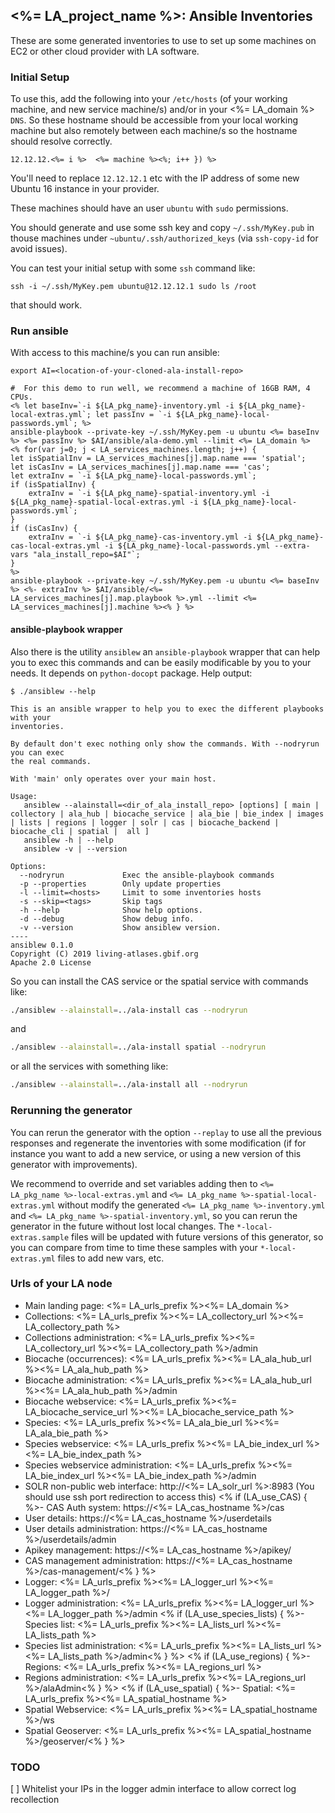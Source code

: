 ## <%= LA_project_name %>: Ansible Inventories

These are some generated inventories to use to set up some machines on EC2 or other cloud provider with LA software.

### Initial Setup

To use this, add the following into your `/etc/hosts` (of your working machine, and new service machine/s) and/or in your <%= LA_domain %> `DNS`. So these hostname should be accessible from your local working machine but also remotely between each machine/s so the hostname should resolve correctly.

```<% let i=12; LA_machines.forEach(machine => { %>
12.12.12.<%= i %>  <%= machine %><%; i++ }) %>
```

You'll need to replace `12.12.12.1` etc with the IP address of some new Ubuntu 16 instance in your provider.

These machines should have an user `ubuntu` with `sudo` permissions.

You should generate and use some ssh key and copy `~/.ssh/MyKey.pub` in thouse machines under `~ubuntu/.ssh/authorized_keys` (via `ssh-copy-id` for avoid issues).

You can test your initial setup with some `ssh` command like:
```
ssh -i ~/.ssh/MyKey.pem ubuntu@12.12.12.1 sudo ls /root
```
that should work.

### Run ansible

With access to this machine/s you can run ansible:

```
export AI=<location-of-your-cloned-ala-install-repo>

#  For this demo to run well, we recommend a machine of 16GB RAM, 4 CPUs.
<% let baseInv=`-i ${LA_pkg_name}-inventory.yml -i ${LA_pkg_name}-local-extras.yml`; let passInv = `-i ${LA_pkg_name}-local-passwords.yml`; %>
ansible-playbook --private-key ~/.ssh/MyKey.pem -u ubuntu <%= baseInv %> <%= passInv %> $AI/ansible/ala-demo.yml --limit <%= LA_domain %>
<% for(var j=0; j < LA_services_machines.length; j++) {
let isSpatialInv = LA_services_machines[j].map.name === 'spatial';
let isCasInv = LA_services_machines[j].map.name === 'cas';
let extraInv = `-i ${LA_pkg_name}-local-passwords.yml`;
if (isSpatialInv) {
    extraInv = `-i ${LA_pkg_name}-spatial-inventory.yml -i ${LA_pkg_name}-spatial-local-extras.yml -i ${LA_pkg_name}-local-passwords.yml`;
}
if (isCasInv) {
    extraInv = `-i ${LA_pkg_name}-cas-inventory.yml -i ${LA_pkg_name}-cas-local-extras.yml -i ${LA_pkg_name}-local-passwords.yml --extra-vars "ala_install_repo=$AI"`;
}
%>
ansible-playbook --private-key ~/.ssh/MyKey.pem -u ubuntu <%= baseInv %> <%- extraInv %> $AI/ansible/<%= LA_services_machines[j].map.playbook %>.yml --limit <%= LA_services_machines[j].machine %><% } %>
```
#### ansible-playbook wrapper

Also there is the utility `ansiblew` an `ansible-playbook` wrapper that can help you to exec this commands and can be easily modificable by you to your needs. It depends on `python-docopt` package. Help output:

```
$ ./ansiblew --help

This is an ansible wrapper to help you to exec the different playbooks with your
inventories.

By default don't exec nothing only show the commands. With --nodryrun you can exec
the real commands.

With 'main' only operates over your main host.

Usage:
   ansiblew --alainstall=<dir_of_ala_install_repo> [options] [ main | collectory | ala_hub | biocache_service | ala_bie | bie_index | images | lists | regions | logger | solr | cas | biocache_backend | biocache_cli | spatial |  all ]
   ansiblew -h | --help
   ansiblew -v | --version

Options:
  --nodryrun             Exec the ansible-playbook commands
  -p --properties        Only update properties
  -l --limit=<hosts>     Limit to some inventories hosts
  -s --skip=<tags>       Skip tags
  -h --help              Show help options.
  -d --debug             Show debug info.
  -v --version           Show ansiblew version.
----
ansiblew 0.1.0
Copyright (C) 2019 living-atlases.gbif.org
Apache 2.0 License
```
So you can install the CAS service or the spatial service with commands like:

```bash
./ansiblew --alainstall=../ala-install cas --nodryrun
```

and

```bash
./ansiblew --alainstall=../ala-install spatial --nodryrun
```

or all the services with something like:

```bash
./ansiblew --alainstall=../ala-install all --nodryrun
```

### Rerunning the generator

You can rerun the generator with the option `--replay` to use all the previous responses and regenerate the inventories with some modification (if for instance you want to add a new service, or using a new version of this generator with improvements).

We recommend to override and set variables adding then to `<%= LA_pkg_name %>-local-extras.yml` and `<%= LA_pkg_name %>-spatial-local-extras.yml` without modify the generated `<%= LA_pkg_name %>-inventory.yml` and `<%= LA_pkg_name %>-spatial-inventory.yml`, so you can rerun the generator in the future without lost local changes. The `*-local-extras.sample` files will be updated with future versions of this generator, so you can compare from time to time these samples with your `*-local-extras.yml` files to add new vars, etc.

### Urls of your LA node

- Main landing page: <%= LA_urls_prefix %><%= LA_domain %>
- Collections: <%= LA_urls_prefix %><%= LA_collectory_url %><%= LA_collectory_path %>
- Collections administration: <%= LA_urls_prefix %><%= LA_collectory_url %><%= LA_collectory_path %>/admin
- Biocache (occurrences): <%= LA_urls_prefix %><%= LA_ala_hub_url %><%= LA_ala_hub_path %>
- Biocache administration: <%= LA_urls_prefix %><%= LA_ala_hub_url %><%= LA_ala_hub_path %>/admin
- Biocache webservice: <%= LA_urls_prefix %><%= LA_biocache_service_url %><%= LA_biocache_service_path %>
- Species: <%= LA_urls_prefix %><%= LA_ala_bie_url %><%= LA_ala_bie_path %>
- Species webservice: <%= LA_urls_prefix %><%= LA_bie_index_url %><%= LA_bie_index_path %>
- Species webservice administration: <%= LA_urls_prefix %><%= LA_bie_index_url %><%= LA_bie_index_path %>/admin
- SOLR non-public web interface: http://<%= LA_solr_url %>:8983 (You should use ssh port redirection to access this)
<% if (LA_use_CAS) { %>- CAS Auth system: https://<%= LA_cas_hostname %>/cas
- User details: https://<%= LA_cas_hostname %>/userdetails
- User details administration: https://<%= LA_cas_hostname %>/userdetails/admin
- Apikey management: https://<%= LA_cas_hostname %>/apikey/
- CAS management administration: https://<%= LA_cas_hostname %>/cas-management/<% } %>
- Logger: <%= LA_urls_prefix %><%= LA_logger_url %><%= LA_logger_path %>/
- Logger administration: <%= LA_urls_prefix %><%= LA_logger_url %><%= LA_logger_path %>/admin
<% if (LA_use_species_lists) { %>- Species list: <%= LA_urls_prefix %><%= LA_lists_url %><%= LA_lists_path %>
- Species list administration: <%= LA_urls_prefix %><%= LA_lists_url %><%= LA_lists_path %>/admin<% } %>
<% if (LA_use_regions) { %>- Regions: <%= LA_urls_prefix %><%= LA_regions_url %>
- Regions administration: <%= LA_urls_prefix %><%= LA_regions_url %>/alaAdmin<% } %>
<% if (LA_use_spatial) { %>- Spatial: <%= LA_urls_prefix %><%= LA_spatial_hostname %>
- Spatial Webservice: <%= LA_urls_prefix %><%= LA_spatial_hostname %>/ws
- Spatial Geoserver: <%= LA_urls_prefix %><%= LA_spatial_hostname %>/geoserver/<% } %>

### TODO

[ ] Whitelist your IPs in the logger admin interface to allow correct log recollection
